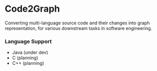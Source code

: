 # Code2Graph

Converting multi-language source code and their changes into graph representation, for various downstream tasks in software engineering.

### Language Support

- Java (under dev)
- C (planning)
- C++ (planning)
